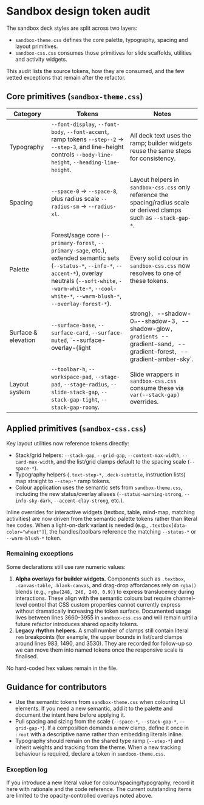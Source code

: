 # Sandbox design token audit

The sandbox deck styles are split across two layers:

- `sandbox-theme.css` defines the core palette, typography, spacing and layout primitives.
- `sandbox-css.css` consumes those primitives for slide scaffolds, utilities and activity widgets.

This audit lists the source tokens, how they are consumed, and the few vetted exceptions that remain after the refactor.

## Core primitives (`sandbox-theme.css`)

| Category | Tokens | Notes |
| --- | --- | --- |
| Typography | `--font-display`, `--font-body`, `--font-accent`, ramp tokens `--step--2` → `--step-3`, and line-height controls `--body-line-height`, `--heading-line-height`. | All deck text uses the ramp; builder widgets reuse the same steps for consistency. |
| Spacing | `--space-0` → `--space-8`, plus radius scale `--radius-sm` → `--radius-xl`. | Layout helpers in `sandbox-css.css` only reference the spacing/radius scale or derived clamps such as `--stack-gap-*`. |
| Palette | Forest/sage core (`--primary-forest`, `--primary-sage`, etc.), extended semantic sets (`--status-*`, `--info-*`, `--accent-*`), overlay neutrals (`--soft-white`, `--warm-white-*`, `--cool-white-*`, `--warm-blush-*`, `--overlay-forest-*`). | Every solid colour in `sandbox-css.css` now resolves to one of these tokens. |
| Surface & elevation | `--surface-base`, `--surface-card`, `--surface-muted`, `--surface-overlay-{light|strong}`, `--shadow-0` → `--shadow-3`, `--shadow-glow`, gradients `--gradient-sand`, `--gradient-forest`, `--gradient-amber-sky`. | Decks stay inside the shared surface stack; gradients now pull from named tokens instead of literal hex stops. |
| Layout system | `--toolbar-h`, `--workspace-pad`, `--stage-pad`, `--stage-radius`, `--slide-stack-gap`, `--stack-gap-tight`, `--stack-gap-roomy`. | Slide wrappers in `sandbox-css.css` consume these via `var(--stack-gap)` overrides. |

## Applied primitives (`sandbox-css.css`)

Key layout utilities now reference tokens directly:

- Stack/grid helpers: `--stack-gap`, `--grid-gap`, `--content-max-width`, `--card-max-width`, and the list/grid clamps default to the spacing scale (`--space-*`).
- Typography helpers (`.text-step-*`, `.deck-subtitle`, instruction lists) map straight to `--step-*` ramp tokens.
- Colour application uses the semantic sets from `sandbox-theme.css`, including the new status/overlay aliases (`--status-warning-strong`, `--info-sky-dark`, `--accent-clay-strong`, etc.).

Inline overrides for interactive widgets (textbox, table, mind-map, matching activities) are now driven from the semantic palette tokens rather than literal hex codes. When a light-on-dark variant is needed (e.g., `.textbox[data-color="wheat"]`), the handles/toolbars reference the matching `--status-*` or `--warm-blush-*` token.

### Remaining exceptions

Some declarations still use raw numeric values:

1. **Alpha overlays for builder widgets.** Components such as `.textbox`, `.canvas-table`, `.blank-canvas`, and drag-drop affordances rely on `rgba()` blends (e.g., `rgba(248, 246, 240, 0.9)`) to express translucency during interactions. These align with the semantic colours but require channel-level control that CSS custom properties cannot currently express without dramatically increasing the token surface. Documented usage lives between lines 3660–3955 in `sandbox-css.css` and will remain until a future refactor introduces shared opacity tokens.
2. **Legacy rhythm helpers.** A small number of clamps still contain literal `rem` breakpoints (for example, the upper bounds in list/card clamps around lines 983, 1490, and 3530). They are recorded for follow-up so we can move them into named tokens once the responsive scale is finalised.

No hard-coded hex values remain in the file.

## Guidance for contributors

- Use the semantic tokens from `sandbox-theme.css` when colouring UI elements. If you need a new semantic, add it to the palette and document the intent here before applying it.
- Pull spacing and sizing from the scale (`--space-*`, `--stack-gap-*`, `--grid-gap-*`). If a composition demands a new clamp, define it once in `:root` with a descriptive name rather than embedding literals inline.
- Typography should remain on the shared type ramp (`--step-*`) and inherit weights and tracking from the theme. When a new tracking behaviour is required, declare a token in `sandbox-theme.css`.

### Exception log

If you introduce a new literal value for colour/spacing/typography, record it here with rationale and the code reference. The current outstanding items are limited to the opacity-controlled overlays noted above.
